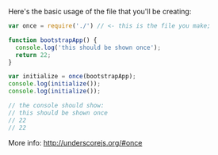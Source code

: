 Here's the basic usage of the file that you'll be creating:

```js
var once = require('./') // <- this is the file you make;

function bootstrapApp() {
  console.log('this should be shown once');
  return 22;
}

var initialize = once(bootstrapApp);
console.log(initialize());
console.log(initialize());

// the console should show:
// this should be shown once
// 22
// 22

```

More info: http://underscorejs.org/#once
